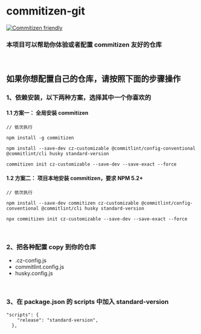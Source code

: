 # commitizen-git

[![Commitizen friendly](https://img.shields.io/badge/commitizen-friendly-brightgreen.svg)](http://commitizen.github.io/cz-cli/)

### 本项目可以帮助你体验或者配置 commitizen 友好的仓库

<br>

## 如果你想配置自己的仓库，请按照下面的步骤操作

### 1、依赖安装，以下两种方案，选择其中一个你喜欢的

#### 1.1 方案一： 全局安装 commitizen

```
// 依次执行

npm install -g commitizen

npm install --save-dev cz-customizable @commitlint/config-conventional @commitlint/cli husky standard-version

commitizen init cz-customizable --save-dev --save-exact --force
```

#### 1.2 方案二： 项目本地安装 commitizen，要求 NPM 5.2+

```
// 依次执行

npm install --save-dev commitizen cz-customizable @commitlint/config-conventional @commitlint/cli husky standard-version

npx commitizen init cz-customizable --save-dev --save-exact --force
```

<br>

### 2、把各种配置 copy 到你的仓库

- .cz-config.js
- commitlint.config.js
- husky.config.js

<br>

### 3、在 package.json 的 scripts 中加入 standard-version

```
"scripts": {
    "release": "standard-version",
  },
```
